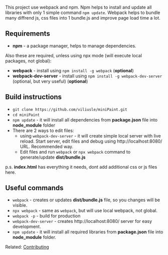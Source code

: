 This project use webpack and npm. Npm helps to install and update all libraries with only 1 simple command `npm update`. Webpack helps to bundle many diffrend js, css files into 1 bundle.js and improve page load time a lot.

## Requirements

- **npm** - a package manager, helps to manage dependencies.

Also these are required, unless using npx mode (will execute local packages, not global):

- **webpack** - install using `npm install -g webpack` (**optional**)
- **webpack-dev-server** - install using `npm install -g webpack-dev-server` (optional, but very useful) (**optional**)

## Build instructions

- `git clone https://github.com/viliusle/miniPaint.git`
- `cd miniPaint`
- `npm update` - it will install all dependencies from **package.json** file into **node_module** folder
- There are 2 ways to edit files:
  - using `webpack-dev-server` - it will create simple local server with live reload. Start server, edit files and debug using http://localhost:8080/ URL. Recommended way.
  - Edit files and run `webpack` or `npx webpack` command to generate/update **dist/bundle.js**

p.s. **index.html** has everything it needs, dont add additional css or js files here.

## Useful commands

- `webpack` - creates or updates **dist/bundle.js** file, so you changes will be visible.
- `npx webpack` - same as `webpack`, but will use local webpack, not global.
- `webpack -p` - build for production
- `webpack-dev-server` - creates http://localhost:8080/ server for easy development.
- `npm update` - it will install all required libraries from **package.json** file into **node_module** folder.

Related: [Contributing](/viliusle/miniPaint/wiki/Contributing)